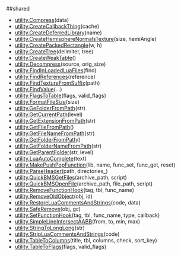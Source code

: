 
##shared

- [utility.Compress](nil)(data)
- [utility.CreateCallbackThing](nil)(cache)
- [utility.CreateDeferredLibrary](nil)(name)
- [utility.CreateHemisphereNormalsTexture](nil)(size, hemiAngle)
- [utility.CreatePackedRectangle](nil)(w, h)
- [utility.CreateTree](nil)(delimiter, tree)
- [utility.CreateWeakTable](nil)()
- [utility.Decompress](nil)(source, orig_size)
- [utility.FindInLoadedLuaFiles](nil)(find)
- [utility.FindReferences](nil)(reference)
- [utility.FindTextureFromSuffix](nil)(path)
- [utility.FindValue](nil)(...)
- [utility.FlagsToTable](nil)(flags, valid_flags)
- [utility.FormatFileSize](nil)(size)
- [utility.GeFolderFromPath](nil)(str)
- [utility.GetCurrentPath](nil)(level)
- [utility.GetExtensionFromPath](nil)(str)
- [utility.GetFileFromPath](nil)()
- [utility.GetFileNameFromPath](nil)(str)
- [utility.GetFolderFromPath](nil)()
- [utility.GetFolderNameFromPath](nil)(str)
- [utility.GetParentFolder](nil)(str, level)
- [utility.LuaAutoComplete](nil)(text)
- [utility.MakePushPopFunction](nil)(lib, name, func_set, func_get, reset)
- [utility.ParseHeader](nil)(path, directories_)
- [utility.QuickBMSGetFiles](nil)(archive_path, script)
- [utility.QuickBMSOpenFile](nil)(archive_path, file_path, script)
- [utility.RemoveFunctionHook](nil)(tag, tbl, func_name)
- [utility.RemoveOldObject](nil)(obj, id)
- [utility.RestoreLuaCommentsAndStrings](nil)(code, data)
- [utility.SafeRemove](nil)(obj, gc)
- [utility.SetFunctionHook](nil)(tag, tbl, func_name, type, callback)
- [utility.SimpleLineIntersectAABB](nil)(from, to, min, max)
- [utility.StringToLongLong](nil)(str)
- [utility.StripLuaCommentsAndStrings](nil)(code)
- [utility.TableToColumns](nil)(title, tbl, columns, check, sort_key)
- [utility.TableToFlags](nil)(flags, valid_flags)